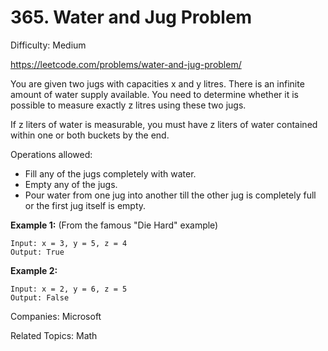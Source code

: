 # 365. Water and Jug Problem

Difficulty: Medium

https://leetcode.com/problems/water-and-jug-problem/

You are given two jugs with capacities x and y litres. There is an infinite amount of water supply available. You need to determine whether it is possible to measure exactly z litres using these two jugs.

If z liters of water is measurable, you must have z liters of water contained within one or both buckets by the end.

Operations allowed:

* Fill any of the jugs completely with water.
* Empty any of the jugs.
* Pour water from one jug into another till the other jug is completely full or the first jug itself is empty.

**Example 1:** (From the famous "Die Hard" example)
```
Input: x = 3, y = 5, z = 4
Output: True
```
**Example 2:**
```
Input: x = 2, y = 6, z = 5
Output: False
```

Companies: Microsoft

Related Topics: Math
